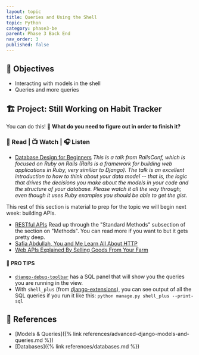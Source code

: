 ```yaml
---
layout: topic
title: Queries and Using the Shell
topic: Python
category: phase3-be
parent: Phase 3 Back End
nav_order: 3
published: false
---
```


## 🎯 Objectives

- Interacting with models in the shell
- Queries and more queries

## 🏗️ Project: Still Working on Habit Tracker

You can do this! 💪 **What do you need to figure out in order to finish it?**

### 📖 Read | 📺 Watch | 🎧 Listen

- [Database Design for Beginners](https://youtu.be/1VsSXRPEBo0) _This is a talk from RailsConf, which is focused on Ruby on Rails (Rails is a framework for building web applications in Ruby, very similiar to Django). The talk is an excellent introduction to how to think about your data model -- that is, the logic that drives the decisions you make about the models in your code and the structure of your database. Please watch it all the way through; even though it uses Ruby examples you should be able to get the gist._

This rest of this section is material to prep for the topic we will begin next week: building APIs.

- [RESTful APIs](https://restful-api-design.readthedocs.io/en/latest/intro.html) Read up through the "Standard Methods" subsection of the section on "Methods". You can read more if you want to but it gets pretty deep.
- [Safia Abdullah, You and Me Learn All About HTTP](https://dev.to/captainsafia/you-and-me-learn-all-about-http-with-safia-abdalla-3nd0)
- [Web APIs Explained By Selling Goods From Your Farm](https://blog.codeanalogies.com/2018/02/27/web-apis-explained-by-selling-goods-from-your-farm/)

#### 🦄 PRO TIPS

- [`django-debug-toolbar`](https://django-debug-toolbar.readthedocs.io/en/latest/) has a SQL panel that will show you the queries you are running in the view.
- With `shell_plus` (from [django-extensions](https://django-extensions.readthedocs.io/en/latest/shell_plus.html?highlight=shell_plus#shell-plus)), you can see output of all the SQL queries if you run it like this: `python manage.py shell_plus --print-sql`

## 🔖 References

- [Models & Queries]({% link references/advanced-django-models-and-queries.md %})
- [Databases]({% link references/databases.md %})
